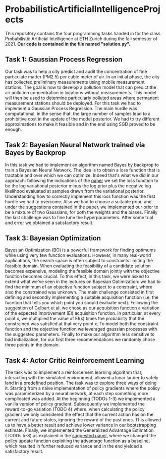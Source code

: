 # ProbabilisticArtificialIntelligenceProjects
 This repository contains the four programming tasks handed in for the class Probabilistic Artificial Intelligence at ETH Zurich during the fall semester of 2021. **Our code is contained in the file named "solution.py".**

## Task 1: Gaussian Process Regression

Our task was to help a city predict and audit the concentration of fine particulate matter (PM2.5) per cubic meter of air. In an initial phase, the city has collected preliminary measurements using mobile measurement stations. The goal is now to develop a pollution model that can predict the air pollution concentration in locations without measurements. This model will then be used to determine particularly polluted areas where permanent measurement stations should be deployed. For this task we had to implement a Gaussian Process Regression. The main hurdle was computational, in the sense that, the large number of samples lead to a prohibitive cost in the update of the model posterior. We had to try different approximations to make it feasible and in the end using SGD proved to be enough.

## Task 2: Bayesian Neural Network trained via Bayes by Backprop

In this task we had to implement an algorithm named Bayes by backprop to train a Bayesian Neural Network. The idea is to obtain a loss function that is tractable and over which we can optimize. Indeed that's what we did in our approach: following the indications of the [paper](https://arxiv.org/abs/1505.05424) we set the loss function to be the log variational posterior minus the log prior plus the negative log likelihood evaluated at samples drawn from the variational posterior. Understanding how to correctly implement this loss function was the first hurdle we had to overcome. Also we had to choose a suitable prior, and under the suggestions contained in the paper, we implemented our prior to be a mixture of two Gaussians, for both the weights and the biases. Finally the last challenge was to fine tune the hyperparameters. After some trial and error we obtained a satisfactory result.

## Task 3: Bayesian Optimization

Bayesian Optimization (BO) is a powerful framework for finding optimums while using very few function evaluations. However, in many real-world applications, the search space is often subject to constraints limiting the feasible domain. When evaluating the feasibility of a candidate solution becomes expensive, modeling the feasible domain jointly with the objective function becomes crucial. To this effect, in this task, we were asked to extend what we've seen in the lectures on Bayesian Optimization: we had to find the minimum of an objective function subject to a constraint, where also the constrained was unknown.
The main challenge consisted in first defining and secondly implementing a suitable acquisition function (i.e. the fucntion that tells you which point you should evaluate next). Following the suggestion of [Gelbart et al.](https://arxiv.org/abs/1403.5607) we chose as our acquisition function a variation of the expected improvement (EI) acquisition function. In particular, at every point x, we multiplied the value of EI(x) times the probability that the constrained was satisfied at that very point x. To model both the constraint function and the objective function we leveraged gaussian processes with the suggested parameters. Finally to make our algorithm less sensitive to bad initialization, for our first three recommendations we randomly chose three points in the domain.

## Task 4: Actor Critic Reinforcement Learning

The task was to implement a reinforcement learning algorithm that, interacting with the simulated environment, allowed a lunar lander to safely land in a predefined position. The task was to explore three ways of doing it. Starting from a naïve implementation of policy gradients where the policy was parameterized by a neural network, at each step something more complicated was added. At the beginning (TODOs 1-3) we implemented a vanilla version of policy gradient. Subsequently we implemented the reward-to-go variation (TODO 4) where, when calculating the policy gradient we only considered the effect that the current action has on the current and future states, ignoring the reward of the past ones. This allowed us to have a better result and achieve lower variance in our bootstrapping estimate. Finally, we implemented the Generalized Advantage Estimation (TODOs 5-8) as explained in the [suggested paper](https://arxiv.org/abs/1506.02438), where we changed the policy update function exploiting the advantage function as a baseline, which resulted in further reduced variance and in the end yielded a satisfactory result.

